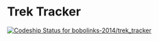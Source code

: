 Trek Tracker
============

[ ![Codeship Status for bobolinks-2014/trek_tracker](https://www.codeship.io/projects/4a535fe0-1676-0132-5f85-2e35c05e22b1/status)](https://www.codeship.io/projects/33875)
